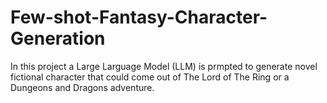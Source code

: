 # Few-shot-Fantasy-Character-Generation
In this project a Large Larguage Model (LLM) is prmpted to generate novel fictional character that could come out of The Lord of The Ring or a Dungeons and Dragons adventure.
